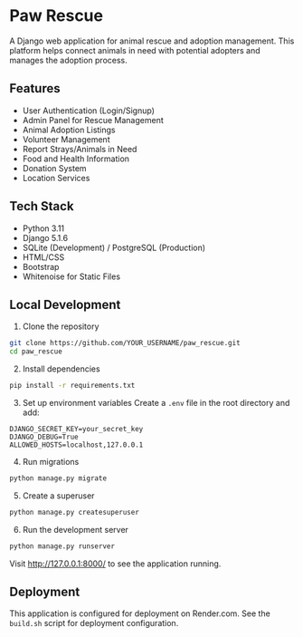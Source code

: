 # Paw Rescue

A Django web application for animal rescue and adoption management. This platform helps connect animals in need with potential adopters and manages the adoption process.

## Features

- User Authentication (Login/Signup)
- Admin Panel for Rescue Management
- Animal Adoption Listings
- Volunteer Management
- Report Strays/Animals in Need
- Food and Health Information
- Donation System
- Location Services

## Tech Stack

- Python 3.11
- Django 5.1.6
- SQLite (Development) / PostgreSQL (Production)
- HTML/CSS
- Bootstrap
- Whitenoise for Static Files

## Local Development

1. Clone the repository
```bash
git clone https://github.com/YOUR_USERNAME/paw_rescue.git
cd paw_rescue
```

2. Install dependencies
```bash
pip install -r requirements.txt
```

3. Set up environment variables
Create a `.env` file in the root directory and add:
```
DJANGO_SECRET_KEY=your_secret_key
DJANGO_DEBUG=True
ALLOWED_HOSTS=localhost,127.0.0.1
```

4. Run migrations
```bash
python manage.py migrate
```

5. Create a superuser
```bash
python manage.py createsuperuser
```

6. Run the development server
```bash
python manage.py runserver
```

Visit http://127.0.0.1:8000/ to see the application running.

## Deployment

This application is configured for deployment on Render.com. See the `build.sh` script for deployment configuration. 